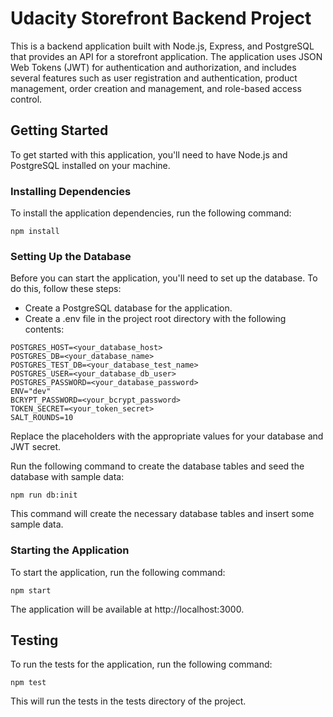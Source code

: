 # Udacity Storefront Backend Project

This is a backend application built with Node.js, Express, and PostgreSQL that provides an API for a storefront application. The application uses JSON Web Tokens (JWT) for authentication and authorization, and includes several features such as user registration and authentication, product management, order creation and management, and role-based access control.

## Getting Started

To get started with this application, you'll need to have Node.js and PostgreSQL installed on your machine.

### Installing Dependencies

To install the application dependencies, run the following command:

```
npm install
```

### Setting Up the Database

Before you can start the application, you'll need to set up the database. To do this, follow these steps:

- Create a PostgreSQL database for the application.
- Create a .env file in the project root directory with the following contents:

```
POSTGRES_HOST=<your_database_host>
POSTGRES_DB=<your_database_name>
POSTGRES_TEST_DB=<your_database_test_name>
POSTGRES_USER=<your_database_db_user>
POSTGRES_PASSWORD=<your_database_password>
ENV="dev"
BCRYPT_PASSWORD=<your_bcrypt_password>
TOKEN_SECRET=<your_token_secret>
SALT_ROUNDS=10
```

Replace the placeholders with the appropriate values for your database and JWT secret.

Run the following command to create the database tables and seed the database with sample data:

```
npm run db:init
```

This command will create the necessary database tables and insert some sample data.

### Starting the Application

To start the application, run the following command:

```
npm start
```

The application will be available at http://localhost:3000.

## Testing

To run the tests for the application, run the following command:

```
npm test
```

This will run the tests in the tests directory of the project.

